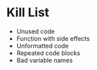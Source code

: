 Kill List
=========
* Unused code 
* Function with side effects
* Unformatted code
* Repeated code blocks 
* Bad variable names
